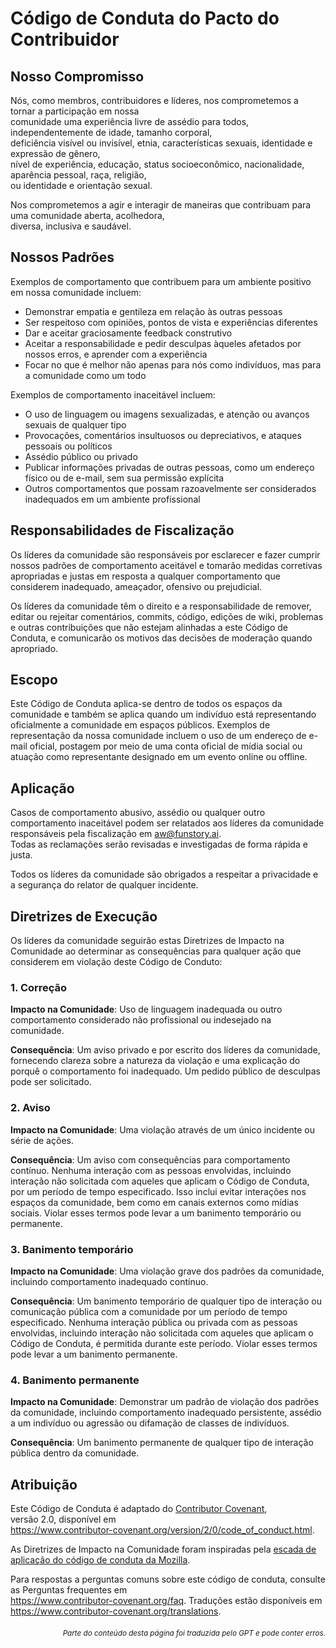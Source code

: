 # Código de Conduta do Pacto do Contribuidor

## Nosso Compromisso

Nós, como membros, contribuidores e líderes, nos comprometemos a tornar a participação em nossa  
comunidade uma experiência livre de assédio para todos, independentemente de idade, tamanho corporal,  
deficiência visível ou invisível, etnia, características sexuais, identidade e expressão de gênero,  
nível de experiência, educação, status socioeconômico, nacionalidade, aparência pessoal, raça, religião,  
ou identidade e orientação sexual.  

Nos comprometemos a agir e interagir de maneiras que contribuam para uma comunidade aberta, acolhedora,  
diversa, inclusiva e saudável.

## Nossos Padrões

Exemplos de comportamento que contribuem para um ambiente positivo em nossa
comunidade incluem:

* Demonstrar empatia e gentileza em relação às outras pessoas
* Ser respeitoso com opiniões, pontos de vista e experiências diferentes
* Dar e aceitar graciosamente feedback construtivo
* Aceitar a responsabilidade e pedir desculpas àqueles afetados por nossos erros,
  e aprender com a experiência
* Focar no que é melhor não apenas para nós como indivíduos, mas para a
  comunidade como um todo

Exemplos de comportamento inaceitável incluem:

* O uso de linguagem ou imagens sexualizadas, e atenção ou avanços sexuais de qualquer tipo  
* Provocações, comentários insultuosos ou depreciativos, e ataques pessoais ou políticos  
* Assédio público ou privado  
* Publicar informações privadas de outras pessoas, como um endereço físico ou de e-mail, sem sua permissão explícita  
* Outros comportamentos que possam razoavelmente ser considerados inadequados em um ambiente profissional

## Responsabilidades de Fiscalização

Os líderes da comunidade são responsáveis por esclarecer e fazer cumprir nossos padrões de comportamento aceitável e tomarão medidas corretivas apropriadas e justas em resposta a qualquer comportamento que considerem inadequado, ameaçador, ofensivo ou prejudicial.

Os líderes da comunidade têm o direito e a responsabilidade de remover, editar ou rejeitar comentários, commits, código, edições de wiki, problemas e outras contribuições que não estejam alinhadas a este Código de Conduta, e comunicarão os motivos das decisões de moderação quando apropriado.

## Escopo

Este Código de Conduta aplica-se dentro de todos os espaços da comunidade e também se aplica quando um indivíduo está representando oficialmente a comunidade em espaços públicos. Exemplos de representação da nossa comunidade incluem o uso de um endereço de e-mail oficial, postagem por meio de uma conta oficial de mídia social ou atuação como representante designado em um evento online ou offline.

## Aplicação

Casos de comportamento abusivo, assédio ou qualquer outro comportamento inaceitável podem ser relatados aos líderes da comunidade responsáveis pela fiscalização em aw@funstory.ai.  
Todas as reclamações serão revisadas e investigadas de forma rápida e justa.  

Todos os líderes da comunidade são obrigados a respeitar a privacidade e a segurança do relator de qualquer incidente.

## Diretrizes de Execução

Os líderes da comunidade seguirão estas Diretrizes de Impacto na Comunidade ao determinar
as consequências para qualquer ação que considerem em violação deste Código de Conduto:

### 1. Correção

**Impacto na Comunidade**: Uso de linguagem inadequada ou outro comportamento considerado não profissional ou indesejado na comunidade.

**Consequência**: Um aviso privado e por escrito dos líderes da comunidade, fornecendo clareza sobre a natureza da violação e uma explicação do porquê o comportamento foi inadequado. Um pedido público de desculpas pode ser solicitado.

### 2. Aviso

**Impacto na Comunidade**: Uma violação através de um único incidente ou série de ações.

**Consequência**: Um aviso com consequências para comportamento contínuo. Nenhuma interação com as pessoas envolvidas, incluindo interação não solicitada com aqueles que aplicam o Código de Conduta, por um período de tempo especificado. Isso inclui evitar interações nos espaços da comunidade, bem como em canais externos como mídias sociais. Violar esses termos pode levar a um banimento temporário ou permanente.

### 3. Banimento temporário

**Impacto na Comunidade**: Uma violação grave dos padrões da comunidade, incluindo comportamento inadequado contínuo.

**Consequência**: Um banimento temporário de qualquer tipo de interação ou comunicação pública com a comunidade por um período de tempo especificado. Nenhuma interação pública ou privada com as pessoas envolvidas, incluindo interação não solicitada com aqueles que aplicam o Código de Conduta, é permitida durante este período. Violar esses termos pode levar a um banimento permanente.

### 4. Banimento permanente

**Impacto na Comunidade**: Demonstrar um padrão de violação dos padrões da comunidade, incluindo comportamento inadequado persistente, assédio a um indivíduo ou agressão ou difamação de classes de indivíduos.

**Consequência**: Um banimento permanente de qualquer tipo de interação pública dentro da comunidade.

## Atribuição

Este Código de Conduta é adaptado do [Contributor Covenant][homepage],  
versão 2.0, disponível em  
https://www.contributor-covenant.org/version/2/0/code_of_conduct.html.  

As Diretrizes de Impacto na Comunidade foram inspiradas pela [escada de aplicação do código de conduta da Mozilla](https://github.com/mozilla/diversity).  

[homepage]: https://www.contributor-covenant.org  

Para respostas a perguntas comuns sobre este código de conduta, consulte as Perguntas frequentes em  
https://www.contributor-covenant.org/faq. Traduções estão disponíveis em  
https://www.contributor-covenant.org/translations.

<div align="right"> 
<h6><small>Parte do conteúdo desta página foi traduzida pelo GPT e pode conter erros.</small></h6>